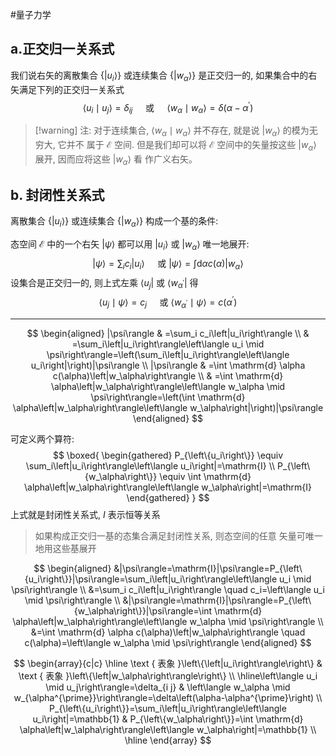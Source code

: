 #量子力学 


## a.正交归一关系式

我们说右矢的离散集合 $\left\{\left|u_i\right\rangle\right\}$ 或连续集合 $\left\{\left|w_\alpha\right\rangle\right\}$ 是正交归一的, 如果集合中的右矢满足下列的正交归一关系式
$$
\left\langle u_i \mid u_j\right\rangle=\delta_{i j} \quad \text { 或 } \quad\left\langle w_\alpha \mid w_\alpha\right\rangle=\delta\left(\alpha-\alpha^{\prime}\right)
$$

>[!warning] 注: 对于连续集合, $\left\langle w_\alpha \mid w_\alpha\right\rangle$ 并不存在, 就是说 $\left|w_\alpha\right\rangle$ 的模为无穷大, 它并不 属于 $\mathcal{E}$ 空间.
但是我们却可以将 $\mathcal{E}$ 空间中的矢量按这些 $\left|w_\alpha\right\rangle$ 展开, 因而应将这些 $\left|w_\alpha\right\rangle$ 看 作广义右矢。

## b. 封闭性关系式

离散集合 $\left\{\left|u_i\right\rangle\right\}$ 或连续集合 $\left\{\left|w_\alpha\right\rangle\right\}$ 构成一个基的条件:

态空间 $\mathcal{E}$ 中的一个右矢 $|\psi\rangle$ 都可以用 $\left|u_i\right\rangle$ 或 $\left|w_\alpha\right\rangle$ 唯一地展开:
$$
|\psi\rangle=\sum_i c_i\left|u_i\right\rangle \quad \text { 或 }|\psi\rangle=\int \mathrm{d} \alpha c(\alpha)\left|w_\alpha\right\rangle
$$
设集合是正交归一的, 则上式左乘 $\left\langle u_j\right|$ 或 $\left\langle w_{\alpha^{\prime}}\right|$ 得
$$
\left\langle u_j \mid \psi\right\rangle=c_j \quad \text { 或 }\left\langle w_{\alpha^{\prime}} \mid \psi\right\rangle=c\left(\alpha^{\prime}\right)
$$
*****
$$
\begin{aligned}
|\psi\rangle & =\sum_i c_i\left|u_i\right\rangle \\
& =\sum_i\left|u_i\right\rangle\left\langle u_i \mid \psi\right\rangle=\left(\sum_i\left|u_i\right\rangle\left\langle u_i\right|\right)|\psi\rangle \\
|\psi\rangle & =\int \mathrm{d} \alpha c(\alpha)\left|w_\alpha\right\rangle \\
& =\int \mathrm{d} \alpha\left|w_\alpha\right\rangle\left\langle w_\alpha \mid \psi\right\rangle=\left(\int \mathrm{d} \alpha\left|w_\alpha\right\rangle\left\langle w_\alpha\right|\right)|\psi\rangle
\end{aligned}
$$

可定义两个算符:
$$
\boxed{
\begin{gathered}
P_{\left\{u_i\right\}} \equiv \sum_i\left|u_i\right\rangle\left\langle u_i\right|=\mathrm{I} \\
P_{\left\{w_\alpha\right\}} \equiv \int \mathrm{d} \alpha\left|w_\alpha\right\rangle\left\langle w_\alpha\right|=\mathrm{I}
\end{gathered}
}
$$
上式就是封闭性关系式, $I$ 表示恒等关系


>如果构成正交归一基的态集合满足封闭性关系, 则态空间的任意 矢量可唯一地用这些基展开

$$
\begin{aligned}
&|\psi\rangle=\mathrm{I}|\psi\rangle=P_{\left\{u_i\right\}}|\psi\rangle=\sum_i\left|u_i\right\rangle\left\langle u_i \mid \psi\right\rangle \\
&=\sum_i c_i\left|u_i\right\rangle \quad c_i=\left\langle u_i \mid \psi\right\rangle \\
&|\psi\rangle=\mathrm{I}|\psi\rangle=P_{\left\{w_\alpha\right\}}|\psi\rangle=\int \mathrm{d} \alpha\left|w_\alpha\right\rangle\left\langle w_\alpha \mid \psi\right\rangle \\
&=\int \mathrm{d} \alpha c(\alpha)\left|w_\alpha\right\rangle \quad c(\alpha)=\left\langle w_\alpha \mid \psi\right\rangle
\end{aligned}
$$


$$
\begin{array}{c|c}
\hline \text { 表象 }\left\{\left|u_i\right\rangle\right\} & \text { 表象 }\left\{\left|w_\alpha\right\rangle\right\} \\
\hline\left\langle u_i \mid u_j\right\rangle=\delta_{i j} & \left\langle w_\alpha \mid w_{\alpha^{\prime}}\right\rangle=\delta\left(\alpha-\alpha^{\prime}\right) \\
P_{\left\{u_i\right\}}=\sum_i\left|u_i\right\rangle\left\langle u_i\right|=\mathbb{1} & P_{\left\{w_\alpha\right\}}=\int \mathrm{d} \alpha\left|w_\alpha\right\rangle\left\langle w_\alpha\right|=\mathbb{1} \\
\hline
\end{array}
$$